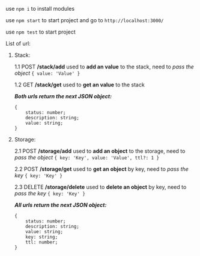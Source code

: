 
use `npm i` to install modules

use `npm start` to start project and go to `http://localhost:3000/`

use `npm test` to start project

List of url:

1. Stack:

    1.1 POST **/stack/add** used to **add an value** to the stack, need to *pass the object* `{ value: 'Value' }`

    1.2 GET **/stack/get** used to **get an value** to the stack

    ***Both urls return the next JSON object:***
    ```
    { 
        status: number;
        description: string;
        value: string;
    } 
    ```

2. Storage:

    2.1 POST **/storage/add** used to **add an object** to the storage, need to *pass the object* `{ key: 'Key', value: 'Value', ttl?: 1 }`

    2.2 POST **/storage/get** used to **get an object** by key, need to *pass the key* `{ key: 'Key' }`

    2.3 DELETE **/storage/delete** used to **delete an object** by key, need to *pass the key* `{ key: 'Key' }`

    ***All urls return the next JSON object:***
    ```
    { 
        status: number;
        description: string;
        value: string;
        key: string;
        ttl: number;
    }
    ```

